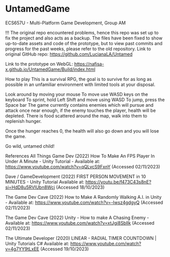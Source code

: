 # UntamedGame
 
ECS657U - Multi-Platform Game Development, Group AM

!!! The original repo encountered problems, hence this repo was set up to fix the project and also acts as a backup. 
The files have been fixed to show up-to-date assets and code of the prototype, but to view past commits and progress for the past weeks, please refer to the old repository.
Link to original GitHub repo: https://github.com/LucianaLA/Untamed

Link to the prototype on WebGL: https://nafisa-x.github.io/UntamedGame/Build/index.html

How to play
This is a survival RPG, the goal is to survive for as long as possible in an unfamiliar environment with limited tools at your disposal.

Look around by moving your mouse
To move use WASD keys on the keyboard
To sprint, hold Left Shift and move using WASD
To jump, press the Space bar
The game currently contains enemies which will pursue and attack once near enough, if the enemy touches the player, health will be depleted. There is food scattered around the map, walk into them to replenish hunger.

Once the hunger reaches 0, the health will also go down and you will lose the game.

Go wild, untamed child!

References
All Things Game Dev (2022) How To Make An FPS Player In Under A Minute - Unity Tutorial - Available at: https://www.youtube.com/watch?v=qQLvcS9FxnY (Accessed 02/11/2023)

Dave / GameDevelopment (2022) FIRST PERSON MOVEMENT in 10 MINUTES - Unity Tutorial Available at: https://youtu.be/f473C43s8nE?si=HdD8u5RVlUbn8Wcj (Accessed 18/10/2023)

The Game Dev Cave (2022) How to Make A Randomly Walking A.I. in Unity - Available at: https://www.youtube.com/watch?v=-Iwsz4gdgyQ (Accessed 02/11/2023)

The Game Dev Cave (2022) Unity - How to make A Chasing Enemy - Available at: https://www.youtube.com/watch?v=xtJgi8SblIk (Accessed 02/11/2023)

The Ultimate Developer (2020) LINEAR - RADIAL TIMER COUNTDOWN | Unity Tutorials C# Available at: https://www.youtube.com/watch?v=4g7YY9tLxEE (Accessed 19/10/2023)

